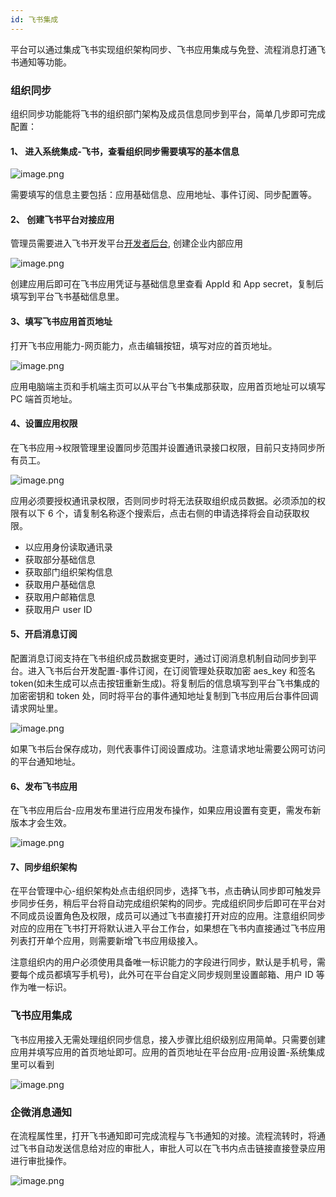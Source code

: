 ```yaml
---
id: 飞书集成
---
```


平台可以通过集成飞书实现组织架构同步、飞书应用集成与免登、流程消息打通飞书通知等功能。

### 组织同步

组织同步功能能将飞书的组织部门架构及成员信息同步到平台，简单几步即可完成配置：

#### 1、 进入系统集成-飞书，查看组织同步需要填写的基本信息

![image.png](/img/组织管理/飞书集成/data-01.jpg)

需要填写的信息主要包括：应用基础信息、应用地址、事件订阅、同步配置等。

#### 2、 创建飞书平台对接应用

管理员需要进入飞书开发平台[开发者后台](https://open.feishu.cn/app?lang=zh-CN), 创建企业内部应用

![image.png](/img/组织管理/飞书集成/data-02.jpg)

创建应用后即可在飞书应用凭证与基础信息里查看 AppId 和 App secret，复制后填写到平台飞书基础信息里。

#### 3、填写飞书应用首页地址

打开飞书应用能力-网页能力，点击编辑按钮，填写对应的首页地址。

![image.png](/img/组织管理/飞书集成/data-04.jpg)

应用电脑端主页和手机端主页可以从平台飞书集成那获取，应用首页地址可以填写 PC 端首页地址。

#### 4、设置应用权限

在飞书应用->权限管理里设置同步范围并设置通讯录接口权限，目前只支持同步所有员工。

![image.png](/img/组织管理/飞书集成/data-05.jpg)

应用必须要授权通讯录权限，否则同步时将无法获取组织成员数据。必须添加的权限有以下 6 个，请复制名称逐个搜索后，点击右侧的申请选择将会自动获取权限。

- 以应用身份读取通讯录
- 获取部分基础信息
- 获取部门组织架构信息
- 获取用户基础信息
- 获取用户邮箱信息
- 获取用户 user ID

#### 5、开启消息订阅

配置消息订阅支持在飞书组织成员数据变更时，通过订阅消息机制自动同步到平台。进入飞书后台开发配置-事件订阅，在订阅管理处获取加密 aes_key 和签名 token(如未生成可以点击按钮重新生成)。将复制后的信息填写到平台飞书集成的加密密钥和 token 处，同时将平台的事件通知地址复制到飞书应用后台事件回调请求网址里。

![image.png](/img/组织管理/飞书集成/data-06.jpg)

如果飞书后台保存成功，则代表事件订阅设置成功。注意请求地址需要公网可访问的平台通知地址。

#### 6、发布飞书应用

在飞书应用后台-应用发布里进行应用发布操作，如果应用设置有变更，需发布新版本才会生效。

![image.png](/img/组织管理/飞书集成/data-07.jpg)

#### 7、同步组织架构

在平台管理中心-组织架构处点击组织同步，选择飞书，点击确认同步即可触发异步同步任务，稍后平台将自动完成组织架构的同步。完成组织同步后即可在平台对不同成员设置角色及权限，成员可以通过飞书直接打开对应的应用。注意组织同步对应的应用在飞书打开将默认进入平台工作台，如果想在飞书内直接通过飞书应用列表打开单个应用，则需要新增飞书应用级接入。

注意组织内的用户必须使用具备唯一标识能力的字段进行同步，默认是手机号，需要每个成员都填写手机号)，此外可在平台自定义同步规则里设置邮箱、用户 ID 等作为唯一标识。

### 飞书应用集成

飞书应用接入无需处理组织同步信息，接入步骤比组织级别应用简单。只需要创建应用并填写应用的首页地址即可。应用的首页地址在平台应用-应用设置-系统集成里可以看到

![image.png](/img/组织管理/飞书集成/data-08.jpg)

### 企微消息通知

在流程属性里，打开飞书通知即可完成流程与飞书通知的对接。流程流转时，将通过飞书自动发送信息给对应的审批人，审批人可以在飞书内点击链接直接登录应用进行审批操作。

![image.png](/img/组织管理/飞书集成/data-09.jpg)
